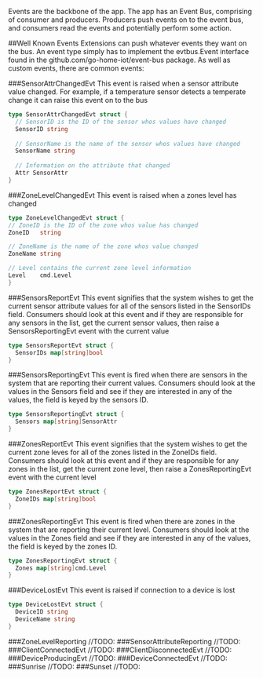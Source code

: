 Events are the backbone of the app.  The app has an Event Bus, comprising of consumer and producers.  Producers push events on to the event bus, and consumers read the events and potentially perform some action.

##Well Known Events
Extensions can push whatever events they want on the bus.  An event type simply has to implement the evtbus.Event interface found in the github.com/go-home-iot/event-bus package.  As well as custom events, there are common events:

###SensorAttrChangedEvt
This event is raised when a sensor attribute value changed.  For example, if a temperature sensor detects a temperate change it can raise this event on to the bus
```go
type SensorAttrChangedEvt struct {
  // SensorID is the ID of the sensor whos values have changed
  SensorID string
  
  // SensorName is the name of the sensor whos values have changed
  SensorName string
  
  // Information on the attribute that changed
  Attr SensorAttr
}
```

###ZoneLevelChangedEvt
This event is raised when a zones level has changed
```go
type ZoneLevelChangedEvt struct {
// ZoneID is the ID of the zone whos value has changed
ZoneID   string

// ZoneName is the name of the zone whos value changed
ZoneName string

// Level contains the current zone level information
Level    cmd.Level
}
```

###SensorsReportEvt
This event signifies that the system wishes to get the current sensor attribute values for all of the sensors listed in the SensorIDs field.  Consumers should look at this event and if they are responsible for any sensors in the list, get the current sensor values, then raise a SensorsReportingEvt event with the current value
```go
type SensorsReportEvt struct {
  SensorIDs map[string]bool
}
```

###SensorsReportingEvt
This event is fired when there are sensors in the system that are reporting their current values. Consumers should look at the values in the Sensors field and see if they are interested in any of the values, the field is keyed by the sensors ID.
```go
type SensorsReportingEvt struct {
  Sensors map[string]SensorAttr
}
```

###ZonesReportEvt
This event signifies that the system wishes to get the current zone leves for all of the zones listed in the ZoneIDs field.  Consumers should look at this event and if they are responsible for any zones in the list, get the current zone level, then raise a ZonesReportingEvt event with the current level
```go
type ZonesReportEvt struct {
  ZoneIDs map[string]bool
}
```

###ZonesReportingEvt
This event is fired when there are zones in the system that are reporting their current level. Consumers should look at the values in the Zones field and see if they are interested in any of the values, the field is keyed by the zones ID.
```go
type ZonesReportingEvt struct {
  Zones map[string]cmd.Level
}
```

###DeviceLostEvt
This event is raised if connection to a device is lost
```go
type DeviceLostEvt struct {
  DeviceID string
  DeviceName string
}
```

###ZoneLevelReporting
//TODO:
###SensorAttributeReporting
//TODO:
###ClientConnectedEvt
//TODO:
###ClientDisconnectedEvt
//TODO:
###DeviceProducingEvt
//TODO:
###DeviceConnectedEvt
//TODO:
###Sunrise
//TODO:
###Sunset
//TODO:

